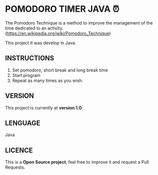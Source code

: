 # POMODORO TIMER JAVA ⏰
The Pomodoro Technique is a method to improve the management of the time dedicated to an activity. (https://en.wikipedia.org/wiki/Pomodoro_Technique)

This project it was develop in Java.

## INSTRUCTIONS
1. Set pomodoro, short break and long break time
2. Start program
3. Repeat as many times as you wish.

## VERSION
This project is currently at **version 1.0**.

## LENGUAGE
Java

## LICENCE
This is a **Open Source project**, feel free to improve it and request a Pull Requests.
